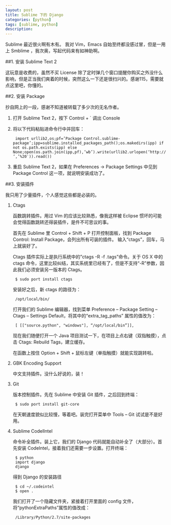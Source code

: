 ```yaml
---
layout: post
title: Sublime 下的 Django
categories: [python]
tags: [sublime, python]
description: 
---
```


Sublime 最近很火啊有木有。 我对 Vim，Emacs 自始至终都没感过冒，但是一用上 Smblime ，我次奥，写起代码来有如神助啊。

##1. 安装 Sublime Text 2

这玩意是收费的，虽然不买 License 除了定时弹几个窗口提醒你购买之外没什么影响，但是正当我们爽着的时候，突然这么一下还是很扫兴的。感谢115，需要就点这里吧，你懂的。

##2. 安装 Package

抄自网上的一段，感谢不知道被转载了多少次的无名作者。

1. 打开 Sublime Text 2，按下 Control + ` 调出 Console

2. 将以下代码粘贴进命令行中并回车：

		import urllib2,os;pf=’Package Control.sublime-package’;ipp=sublime.installed_packages_path();os.makedirs(ipp) if not os.path.exists(ipp) else None;open(os.path.join(ipp,pf),’wb’).write(urllib2.urlopen(‘http://sublime.wbond.net/’+pf.replace(‘ ‘,’%20′)).read())

3. 重启 Sublime Text 2，如果在 Preferences -> Package Settings 中见到 Package Control 这一项，就说明安装成功了。

##3. 安装插件 

我只用了少量插件，个人感觉这些都是必装的。

1. Ctags

	函数跳转插件。用过 Vim 的应该比较熟悉，像我这样被 Eclipse 惯坏的可能会觉得函数跳转还得装插件，是件不可思议的事。

	首先在 Sublime 里 Control + Shift + P 打开控制面板，找到 Package Control: Install Package，会列出所有可装的插件。 输入“ctags”，回车，马上就装好了。

	Ctags 插件实际上是执行系统中的”ctags -R -f .tags”命令。关于 OS X 中的 ctags 命令，这里比较纠结，其实系统里已经有了，但是不支持“-R”参数，因此我们必须安装另一版本的 Ctags。

		$ sudo port install ctags
	
	安装好之后，新 ctags 的路径为：

		/opt/local/bin/
	打开我们的 Sublime 编辑器，找到菜单 Preference – Package Setting – Ctags – Settings Default，将其中的“extra_tag_paths” 属性的值改为：

		[ [["source.python", "windows"], “/opt/local/bin”]],
	现在我们随便打开一个 Java 项目测试一下，在项目上点右键（双指触摸），点击 Ctags: Rebuild Tags，建立缓存。

	在函数上按住 Option + Shift  + 鼠标左键（单指触摸）就能实现跳转啦。
	
2. GBK Encoding Support

	中文支持插件。没什么好说的，装！

3. Git

	版本控制插件。先在 Sublime 中安装 Git 插件，之后回到终端：

		$ sudo port install git-core
		
	在天朝速度貌似比较慢，等着吧。装完打开菜单中 Tools – Git 试试是不是好用。

4. Sublime CodelIntel

	命令补全插件。装上它，我们的 Django 代码就能自动补全了（大部分）。首先安装 CodeIntel，接着我们还需要一步设置。打开终端：
	
		$ python
		import django
		django
		
	得到 Django 的安装路径
	
		$ cd ~/.codeintel
		$ open .
		
	我们打开了一个隐藏文件夹，紧接着打开里面的 config 文件，将“pythonExtraPaths”属性的值改成：

		/Library/Python/2.7/site-packages
	

